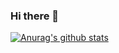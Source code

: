 ### Hi there 👋


[![Anurag's github stats](https://github-readme-stats.vercel.app/api?username=zyw13636656256)](https://github.com/anuraghazra/github-readme-stats)

<!--
**zyw13636656256/zyw13636656256** is a ✨ _special_ ✨ repository because its `README.md` (this file) appears on your GitHub profile.

Here are some ideas to get you started:

- 🔭 I’m currently working on ...
- 🌱 I’m currently learning ...
- 👯 I’m looking to collaborate on ...
- 🤔 I’m looking for help with ...
- 💬 Ask me about ...
- 📫 How to reach me: ...
- 😄 Pronouns: ...
- ⚡ Fun fact: ...
-->
